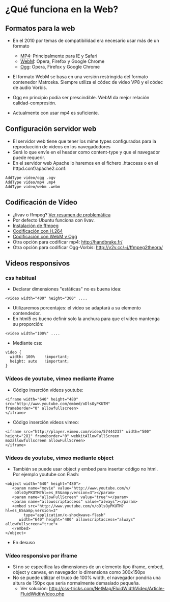 # ¿Qué funciona en la Web?


## Formatos para la web
- En el 2010 por temas de compatibilidad era necesario usar más de un formato
  - [MP4](http://caniuse.com/#feat=mpeg4): Principalmente para IE y Safari 
  - [WebM](http://caniuse.com/#feat=webm): Opera, Firefox y Google Chrome
  - [Ogg](http://caniuse.com/#feat=ogv): Opera, Firefox y Google Chrome
- El formato WebM se basa en una versión restringida del formato contenedor Matroska. Siempre utiliza el códec de vídeo VP8 y el códec de audio Vorbis.
- Ogg en principio podía ser prescindible. WebM da mejor relación calidad-compresión.

- Actualmente con usar mp4 es suficiente.


## Configuración servidor web
- El servidor web tiene que tener los mime types configurados para la reproducción de videos en los navegadodores
- Será lo que envíe en el header como content-type y que el navegador puede requerir.
- En el servidor web Apache lo haremos en el fichero .htaccess o en el httpd.conf/apache2.conf:
~~~
AddType video/ogg .ogv
AddType video/mp4 .mp4
AddType video/webm .webm
~~~


## Codificación de Vídeo
- ¿livav o ffmpeg? [Ver resumen de problemática](http://blog.pkh.me/p/13-the-ffmpeg-libav-situation.html)
- Por defecto Ubuntu funciona con livav. 
- [Instalación de ffmpeg](https://ffmpeg.org/trac/ffmpeg/wiki/UbuntuCompilationGuide)
- [Codificación con H.264](https://www.virag.si/2012/01/web-video-encoding-tutorial-with-ffmpeg-0-9/) 
- [Codificación con WebM y Ogg](https://www.virag.si/2012/01/webm-web-video-encoding-tutorial-with-ffmpeg-0-9/) 
- Otra opción para codificar mp4: <http://handbrake.fr/>
- Otra opción para codificar Ogg-Vorbis: <http://v2v.cc/~j/ffmpeg2theora/>


## Videos responsivos

### css habitual
- Declarar dimensiones "estáticas" no es buena idea: 

~~~
<video width="400" height="300" ....
~~~

- Utilizaremos porcentajes: el vídeo se adaptará a su elemento contendedor.
- En html5 es bueno definir solo la anchura para que el vídeo mantenga su proporción:

~~~
<video width="100%" ....
~~~

- Mediante css:

~~~
video {
  width: 100%    !important;
  height: auto   !important;
}
~~~


### Vídeos de youtube, vimeo mediante iframe

- Código inserción vídeos youtube:

~~~
<iframe width="640" height="480" 
src="http://www.youtube.com/embed/oDlsOyPKUTM" 
frameborder="0" allowfullscreen>
</iframe>
~~~

- Código inserción vídeos vimeo:

~~~
<iframe src="http://player.vimeo.com/video/57444237" width="500" 
height="281" frameborder="0" webkitAllowFullScreen 
mozallowfullscreen allowFullScreen>
</iframe> 
~~~

### Vídeos de youtube, vimeo mediante object

- También se puede usar object y embed para insertar código no html. Por ejemplo youtube con Flash:

~~~
<object width="640" height="480">
   <param name="movie" value="http://www.youtube.com/v/
	oDlsOyPKUTM?hl=es_ES&amp;version=3"></param>
   <param name="allowFullScreen" value="true"></param>
   <param name="allowscriptaccess" value="always"></param>
   <embed src="http://www.youtube.com/v/oDlsOyPKUTM?hl=es_ES&amp;version=3" 
		type="application/x-shockwave-flash" 
      width="640" height="480" allowscriptaccess="always" allowfullscreen="true">
   </embed>
</object>
~~~

- En desuso

### Vídeo responsivo por iframe
- Si no se especifica las dimensiones de un elemento tipo iframe, embed, object y canvas, en navegador lo dimensiona como 300x150px
- No se puede utilizar el truco de 100% width, el navegador pondría una altura de 150px que sería normalmente demasiado pequeña.
    - Ver solución: <http://css-tricks.com/NetMag/FluidWidthVideo/Article-FluidWidthVideo.php> 



